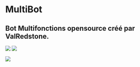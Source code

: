# MultiBot

## Bot Multifonctions opensource créé par ValRedstone.

[![](https://top.gg/api/widget/status/804289381141446666.svg)](https://top.gg/bot/804289381141446666)
[![](https://top.gg/api/widget/servers/804289381141446666.svg)](https://top.gg/bot/804289381141446666)

[![](https://top.gg/api/widget/804289381141446666.svg)](https://top.gg/bot/804289381141446666)
